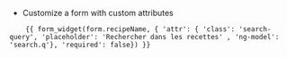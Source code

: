* Customize a form with custom attributes 

```    {{ form_widget(form.recipeName, { 'attr': { 'class': 'search-query', 'placeholder': 'Rechercher dans les recettes' , 'ng-model': 'search.q'}, 'required': false}) }}```

